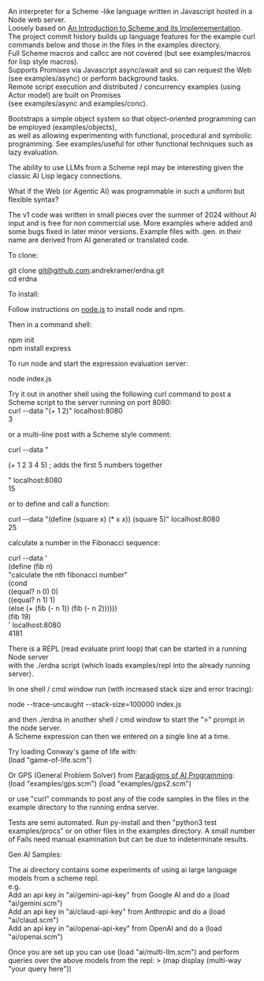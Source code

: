 An interpreter for a Scheme -like language written in Javascript hosted in a Node web server.  
Loosely based on
[An Introduction to Scheme and its Implemementation](https://docs.scheme.org/schintro/schintro_toc.html). 
The project commit history builds up language features for the example curl commands below
and those in the files in the examples directory.  
Full Scheme macros and callcc are not covered (but see examples/macros for lisp style macros).  
Supports Promises via Javascript async/await and so can request the Web (see examples/async) or perform background tasks.  
Remote script execution and distributed / concurrency examples (using Actor model) are built on Promises   
(see examples/async and examples/conc).  

Bootstraps a simple object system so that object-oriented programming can be employed (examples/objects),  
as well as allowing experimenting with functional, procedural and symbolic programming. See examples/useful for other functional techniques such as lazy evaluation. 
    
The ability to use LLMs from a Scheme repl may be interesting given the classic AI Lisp legacy connections.   

What if the Web (or Agentic AI) was programmable in such a uniform but flexible syntax?  

The v1 code was written in small pieces over the summer of 2024 without AI input and is free for non commercial use. More examples where added and some bugs fixed in later minor versions. Example files with .gen. in their name are derived from AI generated or translated code.
  

To clone:
  
git clone git@github.com:andrekramer/erdna.git  
cd erdna  

To install:  

Follow instructions on [node.js](https://nodejs.org/en/download/package-manager) to install node and npm.  

Then in a command shell:  

npm init  
npm install express  

To run node and start the expression evaluation server:  

node index.js   

Try it out in another shell using the following curl command to post a Scheme script to the server running on port 8080:  
curl --data "(+ 1 2)" localhost:8080    
3   

or a multi-line post with a Scheme style comment:    

curl --data "   
  
 (+ 1 2 3 4 5) ; adds the first 5 numbers together   
 
" localhost:8080    
15  

or to define and call a function:

curl --data "(define (square x) (* x x)) (square 5)" localhost:8080     
25  

calculate a number in the Fibonacci sequence:  

curl --data '   
(define (fib n)   
"calculate the nth fibonacci number"   
(cond   
  ((equal? n 0) 0)   
  ((equal? n 1) 1)   
  (else (+ (fib (- n 1)) (fib (- n 2))))))    
(fib 19)  
' localhost:8080    
4181   
     
There is a REPL (read evaluate print loop) that can be started in a running Node server  
with the ./erdna script (which loads examples/repl into the already running server).    
  
In one shell / cmd window run (with increased stack size and error tracing):  
  
node --trace-uncaught --stack-size=100000 index.js   
  
and then ./erdna in another shell / cmd window to start the ">" prompt in the node server.  
A Scheme expression can then we entered on a single line at a time.  
  
Try loading Conway's game of life with:   
(load "game-of-life.scm")   

Or GPS (General Problem Solver) from [Paradigms of AI Programming](https://en.wikipedia.org/wiki/Paradigms_of_AI_Programming):  
(load "examples/gps.scm") (load "examples/gps2.scm")   
  
or use "curl" commands to post any of the code samples in the files in the example directory to the running erdna server.   
  
Tests are semi automated. Run py-install and then "python3 test examples/procs" or on other files in the examples directory. A small number of Fails need manual examination but can be due to indeterminate results.

Gen AI Samples:   

The ai directory contains some experiments of using ai large language models from a scheme repl.   
e.g.   
Add an api key in "ai/gemini-api-key" from Google AI and do a (load "ai/gemini.scm")  
Add an api key in "ai/claud-api-key" from Anthropic and do a (load "ai/claud.scm")    
Add an api key in "ai/openai-api-key" from OpenAI and do a (load "ai/openai.scm")    
    
Once you are set up you can use (load "ai/multi-llm.scm") and perform queries over the above models from the repl: > (map display (multi-way "your query here"))   

